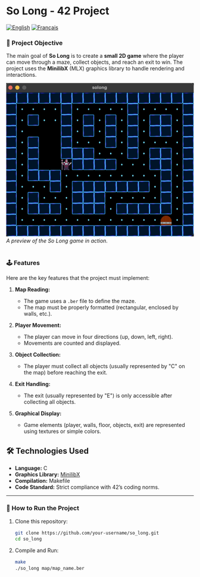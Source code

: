 # So Long - 42 Project  

[![English](https://img.shields.io/badge/English-blue.svg)](./READMEen.md)   [![Français](https://img.shields.io/badge/Français-gray.svg)](./README.md)  

### 🌟 Project Objective  

The main goal of **So Long** is to create a **small 2D game** where the player can move through a maze, collect objects, and reach an exit to win. The project uses the **MinilibX** (MLX) graphics library to handle rendering and interactions.  

![So Long Game Preview](assets/image.png)  
*A preview of the So Long game in action.*  
<br>  

### 🕹️ Features  

Here are the key features that the project must implement:  

1. **Map Reading:**  
   - The game uses a `.ber` file to define the maze.  
   - The map must be properly formatted (rectangular, enclosed by walls, etc.).  

2. **Player Movement:**  
   - The player can move in four directions (up, down, left, right).  
   - Movements are counted and displayed.  

3. **Object Collection:**  
   - The player must collect all objects (usually represented by "C" on the map) before reaching the exit.  

4. **Exit Handling:**  
   - The exit (usually represented by "E") is only accessible after collecting all objects.  

5. **Graphical Display:**  
   - Game elements (player, walls, floor, objects, exit) are represented using textures or simple colors.  

## 🛠️ Technologies Used  

- **Language:** C  
- **Graphics Library:** [MinilibX](https://github.com/42Paris/minilibx-linux)  
- **Compilation:** Makefile  
- **Code Standard:** Strict compliance with 42’s coding norms.  

---

### 🚀 How to Run the Project  

1. Clone this repository:  

   ```bash
   git clone https://github.com/your-username/so_long.git
   cd so_long


2. Compile and Run:
   ```bash
   make
   ./so_long map/map_name.ber
